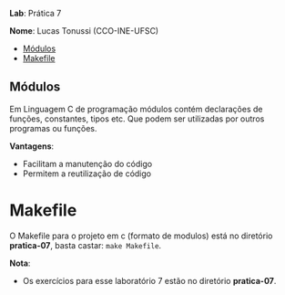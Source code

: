 __Lab__: Prática 7

__Nome__: Lucas Tonussi (CCO-INE-UFSC)

<div class="toc">
<ul>
<li><a href="#modulos">Módulos</a></li>
<li><a href="#makefile">Makefile</a></li>
</ul>
</div>

## Módulos

Em Linguagem C de programação módulos contém declarações de funções, constantes, tipos etc. Que podem ser utilizadas por outros programas ou funções.

__Vantagens__:

+ Facilitam a manutenção do código
+ Permitem a reutilização de código

# Makefile

O Makefile para o projeto em c (formato de modulos) está
no diretório __pratica-07__, basta castar: `make Makefile`.

__Nota__:

+ Os exercícios para esse laboratório 7 estão no diretório __pratica-07__.
